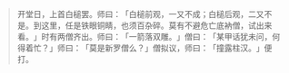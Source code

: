 
> 开堂日，上首白槌罢。师曰：​「白槌前观，一又不成；白槌后观，二又不是。到这里，任是铁眼铜睛，也须百杂碎。莫有不避危亡底衲僧，试出来看。​」时有两僧齐出。师曰：​「一箭落双雕。​」僧曰：​「某甲话犹未问，何得着忙？​」师曰：​「莫是新罗僧么？​」僧拟议，师曰：​「撞露柱汉。​」便打。

